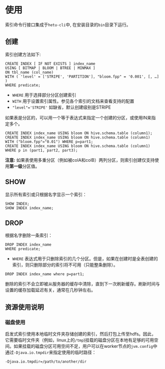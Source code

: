 
# 使用

索引命令行接口集成于`hetu-cli`中, 在安装目录的`bin`目录下运行。


## 创建
索引创建方法如下:
```roomsql  
CREATE INDEX [ IF NOT EXISTS ] index_name
USING [ BITMAP | BLOOM | BTREE | MINMAX ]
ON tbl_name (col_name)
WITH ( 'level' = ['STRIPE', 'PARTITION'], "bloom.fpp" = '0.001', [, …] )
WHERE predicate;
```

- `WHERE` 用于选择部分分区创建索引
- `WITH` 用于设置索引属性。参见各个索引的文档来查看支持的配置
- `"level"='STRIPE'` 如缺省，默认创建级别是STRIPE

如果表是分区的，可以用一个等于表达式来指定一个创建的分区，或使用IN来指定多个。

```roomsql
CREATE INDEX index_name USING bloom ON hive.schema.table (column1);
CREATE INDEX index_name USING bloom ON hive.schema.table (column1) WITH ("bloom.fpp"="0.01") WHERE p=part1;
CREATE INDEX index_name USING bloom ON hive.schema.table (column1) WHERE p in (part1, part2, part3);
```

**注意:** 如果表使用多重分区（例如被colA和colB）两列分区，则索引创建仅支持使用**第一级**分区值。

## SHOW

显示所有索引或只根据名字显示一个索引：

```roomsql
SHOW INDEX;
SHOW INDEX index_name;
```

## DROP

根据名字删除一条索引：
```roomsql
DROP INDEX index_name
WHERE predicate;
```

- `WHERE` 表达式用于只删除索引的几个分区。但是，如果在创建时是全表创建的索引，则只删除部分的索引将不可用（只能整条删除）。

```roomsql
DROP INDEX index_name where p=part1;
```

删除的索引不会立即被从服务器的缓存中清除，直到下一次刷新缓存。刷新时间与设置的缓存加载延迟有关，通常在几秒钟左右。

## 资源使用说明

### 磁盘使用
启发式索引使用本地临时文件夹存储创建的索引，然后打包上传至hdfs。因此，它需要临时文件夹（例如，linux上的`/tmp`)挂载的磁盘分区在本地有足够的可用空间。如果挂载的磁盘分区可用空间不足，用户可以在worker节点的`jvm.config`中通过`-Djava.io.tmpdir`来指定使用的临时路径：

```
-Djava.io.tmpdir=/path/to/another/dir
```

